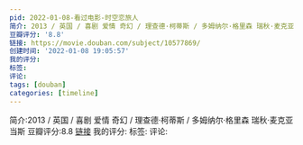 ```yaml
---
pid: 2022-01-08-看过电影-时空恋旅人
简介: 2013 / 英国 / 喜剧 爱情 奇幻 / 理查德·柯蒂斯 / 多姆纳尔·格里森 瑞秋·麦克亚当斯
豆瓣评分: '8.8'
链接: https://movie.douban.com/subject/10577869/
创建时间: '2022-01-08 19:05:57'
我的评分:
标签:
评论:
tags: [douban]
categories: [timeline]
---
```

简介:2013 / 英国 / 喜剧 爱情 奇幻 / 理查德·柯蒂斯 / 多姆纳尔·格里森 瑞秋·麦克亚当斯
豆瓣评分:8.8
[链接](https://movie.douban.com/subject/10577869/)
我的评分:
标签:
评论:
